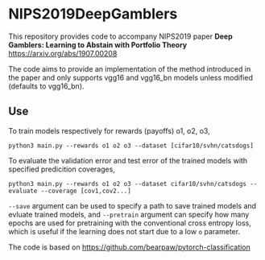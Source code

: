 # NIPS2019DeepGamblers
This repository provides code to accompany NIPS2019 paper __Deep Gamblers: Learning to Abstain with Portfolio Theory__ https://arxiv.org/abs/1907.00208  

The code aims to provide an implementation of the method introduced in the paper and only supports vgg16 and vgg16_bn models unless modified (defaults to vgg16_bn). 
   
## Use
To train models respectively for rewards (payoffs) o1, o2, o3,   
  
```python3 main.py --rewards o1 o2 o3 --dataset [cifar10/svhn/catsdogs]```   
   
To evaluate the validation error and test error of the trained models with specified predicition coverages,  
  
```python3 main.py --rewards o1 o2 o3 --dataset cifar10/svhn/catsdogs --evaluate --coverage [cov1,cov2...]```   

`--save` argument can be used to specify a path to save trained models and evluate trained models, and `--pretrain` argument can specify how many epochs are used for pretraining with the conventional cross entropy loss, which is useful if the learning does not start due to a low `o` parameter.
   
   
The code is based on https://github.com/bearpaw/pytorch-classification
